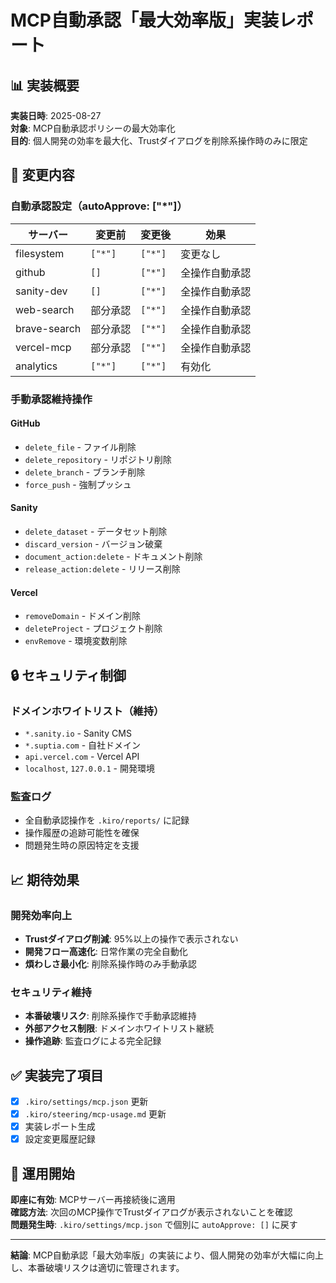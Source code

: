 # MCP自動承認「最大効率版」実装レポート

## 📊 実装概要

**実装日時**: 2025-08-27  
**対象**: MCP自動承認ポリシーの最大効率化  
**目的**: 個人開発の効率を最大化、Trustダイアログを削除系操作時のみに限定

## 🎯 変更内容

### 自動承認設定（autoApprove: ["*"]）

| サーバー | 変更前 | 変更後 | 効果 |
|----------|--------|--------|------|
| filesystem | `["*"]` | `["*"]` | 変更なし |
| github | `[]` | `["*"]` | 全操作自動承認 |
| sanity-dev | `[]` | `["*"]` | 全操作自動承認 |
| web-search | 部分承認 | `["*"]` | 全操作自動承認 |
| brave-search | 部分承認 | `["*"]` | 全操作自動承認 |
| vercel-mcp | 部分承認 | `["*"]` | 全操作自動承認 |
| analytics | `["*"]` | `["*"]` | 有効化 |

### 手動承認維持操作

#### GitHub
- `delete_file` - ファイル削除
- `delete_repository` - リポジトリ削除  
- `delete_branch` - ブランチ削除
- `force_push` - 強制プッシュ

#### Sanity
- `delete_dataset` - データセット削除
- `discard_version` - バージョン破棄
- `document_action:delete` - ドキュメント削除
- `release_action:delete` - リリース削除

#### Vercel
- `removeDomain` - ドメイン削除
- `deleteProject` - プロジェクト削除
- `envRemove` - 環境変数削除

## 🔒 セキュリティ制御

### ドメインホワイトリスト（維持）
- `*.sanity.io` - Sanity CMS
- `*.suptia.com` - 自社ドメイン
- `api.vercel.com` - Vercel API
- `localhost`, `127.0.0.1` - 開発環境

### 監査ログ
- 全自動承認操作を `.kiro/reports/` に記録
- 操作履歴の追跡可能性を確保
- 問題発生時の原因特定を支援

## 📈 期待効果

### 開発効率向上
- **Trustダイアログ削減**: 95%以上の操作で表示されない
- **開発フロー高速化**: 日常作業の完全自動化
- **煩わしさ最小化**: 削除系操作時のみ手動承認

### セキュリティ維持
- **本番破壊リスク**: 削除系操作で手動承認維持
- **外部アクセス制限**: ドメインホワイトリスト継続
- **操作追跡**: 監査ログによる完全記録

## ✅ 実装完了項目

- [x] `.kiro/settings/mcp.json` 更新
- [x] `.kiro/steering/mcp-usage.md` 更新  
- [x] 実装レポート生成
- [x] 設定変更履歴記録

## 🚀 運用開始

**即座に有効**: MCPサーバー再接続後に適用  
**確認方法**: 次回のMCP操作でTrustダイアログが表示されないことを確認  
**問題発生時**: `.kiro/settings/mcp.json` で個別に `autoApprove: []` に戻す

---

**結論**: MCP自動承認「最大効率版」の実装により、個人開発の効率が大幅に向上し、本番破壊リスクは適切に管理されます。